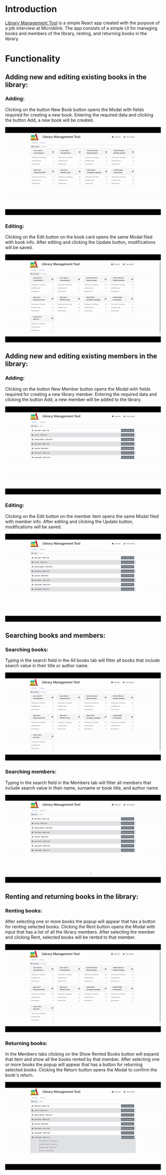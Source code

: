 # Introduction

[Library Management Tool](https://ricko.us.to/andrija/LMT) is a simple React app created with the purpose of a job interview at Microblink. The app consists of a simple UI for managing books and members of the library, renting, and returning books in the library.

# Functionality

## Adding new and editing existing books in the library:

### Adding:

Clicking on the button New Book button opens the Modal with fields required for creating a new book. Entering the required data and clicking the button Add, a new book will be created.

![Add Book gif](https://github.com/ricko1995/library-management-tool/blob/master/public/screenshots/AddBook.gif?raw=true)

### Editing:

Clicking on the Edit button on the book card opens the same Modal filed with book info. After editing and clicking the Update button, modifications will be saved.

![Modify Book gif](https://github.com/ricko1995/library-management-tool/blob/master/public/screenshots/ModifyBook.gif?raw=true)

## Adding new and editing existing members in the library:

### Adding:

Clicking on the button New Member button opens the Modal with fields required for creating a new library member. Entering the required data and clicking the button Add, a new member will be added to the library.

![Add Member gif](https://github.com/ricko1995/library-management-tool/blob/master/public/screenshots/AddMember.gif?raw=true)

### Editing:

Clicking on the Edit button on the member item opens the same Modal filed with member info. After editing and clicking the Update button, modifications will be saved.

![Modify Member gif](https://github.com/ricko1995/library-management-tool/blob/master/public/screenshots/ModifyMember.gif?raw=true)

## Searching books and members:

### Searching books:

Typing in the search field in the All books tab will filter all books that include search value in their title or author name.

![Find Book gif](https://github.com/ricko1995/library-management-tool/blob/master/public/screenshots/FindBook.gif?raw=true)

### Searching members:

Typing in the search field in the Members tab will filter all members that include search value in their name, surname or book title, and author name.

![Find Member gif](https://github.com/ricko1995/library-management-tool/blob/master/public/screenshots/FindMember.gif?raw=true)

## Renting and returning books in the library:

### Renting books:

After selecting one or more books the popup will appear that has a button for renting selected books. Clicking the Rent button opens the Modal with input that has a list of all the library members. After selecting the member and clicking Rent, selected books will be rented to that member.

![Rent Books gif](https://github.com/ricko1995/library-management-tool/blob/master/public/screenshots/RentBooks.gif?raw=true)

### Returning books:

In the Members tabs clicking on the Show Rented Books button will expand that item and show all the books rented by that member. After selecting one or more books the popup will appear that has a button for returning selected books. Clicking the Return button opens the Modal to confirm the book's return.

![Return Books gif](https://github.com/ricko1995/library-management-tool/blob/master/public/screenshots/ReturnBooks.gif?raw=true)
